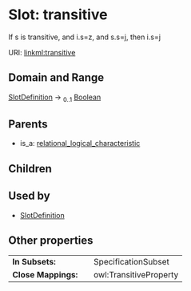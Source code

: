 
# Slot: transitive


If s is transitive, and i.s=z, and s.s=j, then i.s=j

URI: [linkml:transitive](https://w3id.org/linkml/transitive)


## Domain and Range

[SlotDefinition](SlotDefinition.md) &#8594;  <sub>0..1</sub> [Boolean](Boolean.md)

## Parents

 *  is_a: [relational_logical_characteristic](relational_logical_characteristic.md)

## Children


## Used by

 * [SlotDefinition](SlotDefinition.md)

## Other properties

|  |  |  |
| --- | --- | --- |
| **In Subsets:** | | SpecificationSubset |
| **Close Mappings:** | | owl:TransitiveProperty |

